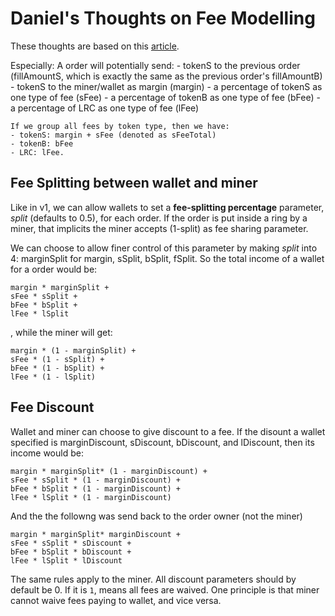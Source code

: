 
# Daniel's Thoughts on Fee Modelling

These thoughts are based on this [article](https://github.com/Loopring/protocol2/blob/master/docs/rate_and_margin_calculation.md#what-you-can-learn-from-this-simulation).

Especially:
   A order will potentially send:
    - tokenS to the previous order (fillAmountS, which is exactly the same as the previous order's fillAmountB)
    - tokenS to the miner/wallet as margin (margin)
    - a percentage of tokenS as one type of fee (sFee)
    - a percentage of tokenB as one type of fee (bFee)
    - a percentage of LRC as one type of fee (lFee)
    
    If we group all fees by token type, then we have:
    - tokenS: margin + sFee (denoted as sFeeTotal)
    - tokenB: bFee
    - LRC: lFee.
    
    
## Fee Splitting between wallet and miner
Like in v1, we can allow wallets to set a **fee-splitting percentage** parameter, *split* (defaults to 0.5), for each order. If the order is put inside a ring by a miner, that implicits the miner accepts (1-split) as fee sharing parameter.

We can choose to allow finer control of this parameter by making *split* into 4: marginSplit for margin, sSplit, bSplit, fSplit. So the total income of a wallet for a order would be:
```
margin * marginSplit + 
sFee * sSplit + 
bFee * bSplit + 
lFee * lSplit
```
, while the miner will get:
```
margin * (1 - marginSplit) +
sFee * (1 - sSplit) + 
bFee * (1 - bSplit) + 
lFee * (1 - lSplit)
```

## Fee Discount
Wallet and miner can choose to give discount to a fee. If the disount a wallet specified is marginDiscount, sDiscount, bDiscount, and lDiscount, then its income would be:

```
margin * marginSplit* (1 - marginDiscount) + 
sFee * sSplit * (1 - marginDiscount) + 
bFee * bSplit * (1 - marginDiscount) + 
lFee * lSplit * (1 - marginDiscount)
```

And the the followng was send back to the order owner (not the miner)

```
margin * marginSplit* marginDiscount + 
sFee * sSplit * sDiscount + 
bFee * bSplit * bDiscount + 
lFee * lSplit * lDiscount
```

The same rules apply to the miner. All discount parameters should by default be 0. If it is `1`, means all fees are waived.
One principle is that miner cannot waive fees paying to wallet, and vice versa. 
